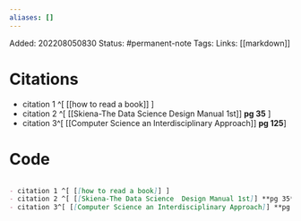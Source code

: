 ```yaml
---
aliases: []
---
```

Added: 202208050830
Status: #permanent-note 
Tags:
Links: [[markdown]]

# Citations
- citation 1 ^[ [[how to read a book]] ]
- citation 2 ^[ [[Skiena-The Data Science  Design Manual 1st]] **pg 35** ]
- citation 3^[ [[Computer Science an Interdisciplinary Approach]] **pg 125**]

# Code
```md

- citation 1 ^[ [[how to read a book]] ]
- citation 2 ^[ [[Skiena-The Data Science  Design Manual 1st]] **pg 35** ]
- citation 3^[ [[Computer Science an Interdisciplinary Approach]] **pg 125**]

```